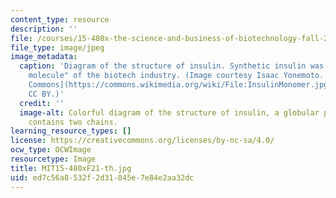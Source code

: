 ```yaml
---
content_type: resource
description: ''
file: /courses/15-480x-the-science-and-business-of-biotechnology-fall-2021/ed7c56a8532f2d31845e7e84e2aa32dc_MIT15-480xF21-th.jpg
file_type: image/jpeg
image_metadata:
  caption: 'Diagram of the structure of insulin. Synthetic insulin was the first "golden
    molecule" of the biotech industry. (Image courtesy Isaac Yonemoto. Source: [Wikimedia
    Commons](https://commons.wikimedia.org/wiki/File:InsulinMonomer.jpg). Licence:
    CC BY.)'
  credit: ''
  image-alt: Colorful diagram of the structure of insulin, a globular protein that
    contains two chains.
learning_resource_types: []
license: https://creativecommons.org/licenses/by-nc-sa/4.0/
ocw_type: OCWImage
resourcetype: Image
title: MIT15-480xF21-th.jpg
uid: ed7c56a8-532f-2d31-845e-7e84e2aa32dc
---
```


